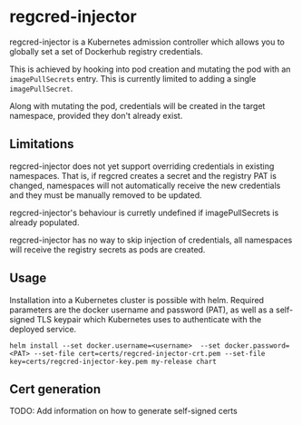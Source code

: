 # regcred-injector

regcred-injector is a Kubernetes admission controller which allows you to
globally set a set of Dockerhub registry credentials.

This is achieved by hooking into pod creation and mutating the pod with
an `imagePullSecrets` entry. This is currently limited to adding a single
`imagePullSecret`. 

Along with mutating the pod, credentials will be created in the target namespace,
provided they don't already exist.

## Limitations

regcred-injector does not yet support overriding credentials in existing
namespaces. That is, if regcred creates a secret and the registry PAT is
changed, namespaces will not automatically receive the new credentials and
they must be manually removed to be updated.

regcred-injector's behaviour is curretly undefined if imagePullSecrets
is already populated.

regcred-injector has no way to skip injection of credentials, all namespaces
will receive the registry secrets as pods are created.

## Usage

Installation into a Kubernetes cluster is possible with helm. Required parameters are the docker username and password (PAT), as well as a self-signed TLS keypair which Kubernetes
uses to authenticate with the deployed service.

`helm install --set docker.username=<username>  --set docker.password=<PAT> --set-file cert=certs/regcred-injector-crt.pem --set-file key=certs/regcred-injector-key.pem my-release chart`

## Cert generation

TODO: Add information on how to generate self-signed certs

